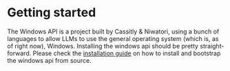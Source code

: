 # Getting started
The Windows API is a project built by Cassitly & Niwatori, using a bunch of languages to allow LLMs to use the general operating system (which is, as of right now), Windows.
Installing the windows api should be pretty straight-forward. Please check the [installation guide](./Installation%20Guide) on how to install and bootstrap the windows api from source.